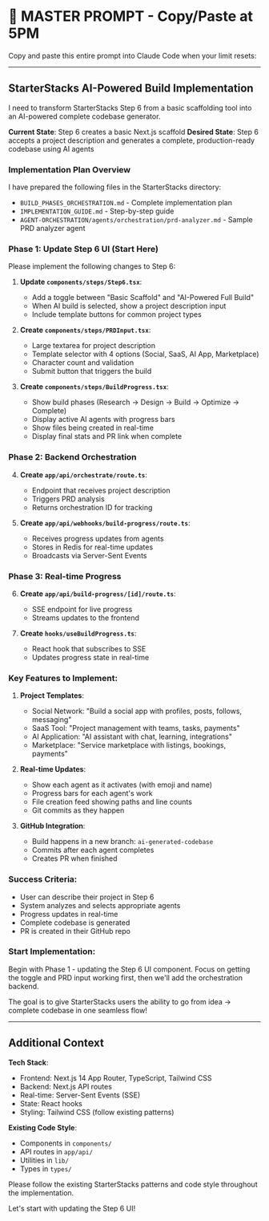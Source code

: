 # 🚀 MASTER PROMPT - Copy/Paste at 5PM

Copy and paste this entire prompt into Claude Code when your limit resets:

---

## StarterStacks AI-Powered Build Implementation

I need to transform StarterStacks Step 6 from a basic scaffolding tool into an AI-powered complete codebase generator.

**Current State**: Step 6 creates a basic Next.js scaffold
**Desired State**: Step 6 accepts a project description and generates a complete, production-ready codebase using AI agents

### Implementation Plan Overview

I have prepared the following files in the StarterStacks directory:
- `BUILD_PHASES_ORCHESTRATION.md` - Complete implementation plan
- `IMPLEMENTATION_GUIDE.md` - Step-by-step guide
- `AGENT-ORCHESTRATION/agents/orchestration/prd-analyzer.md` - Sample PRD analyzer agent

### Phase 1: Update Step 6 UI (Start Here)

Please implement the following changes to Step 6:

1. **Update `components/steps/Step6.tsx`**:
   - Add a toggle between "Basic Scaffold" and "AI-Powered Full Build"
   - When AI build is selected, show a project description input
   - Include template buttons for common project types

2. **Create `components/steps/PRDInput.tsx`**:
   - Large textarea for project description
   - Template selector with 4 options (Social, SaaS, AI App, Marketplace)
   - Character count and validation
   - Submit button that triggers the build

3. **Create `components/steps/BuildProgress.tsx`**:
   - Show build phases (Research → Design → Build → Optimize → Complete)
   - Display active AI agents with progress bars
   - Show files being created in real-time
   - Display final stats and PR link when complete

### Phase 2: Backend Orchestration

4. **Create `app/api/orchestrate/route.ts`**:
   - Endpoint that receives project description
   - Triggers PRD analysis
   - Returns orchestration ID for tracking

5. **Create `app/api/webhooks/build-progress/route.ts`**:
   - Receives progress updates from agents
   - Stores in Redis for real-time updates
   - Broadcasts via Server-Sent Events

### Phase 3: Real-time Progress

6. **Create `app/api/build-progress/[id]/route.ts`**:
   - SSE endpoint for live progress
   - Streams updates to the frontend

7. **Create `hooks/useBuildProgress.ts`**:
   - React hook that subscribes to SSE
   - Updates progress state in real-time

### Key Features to Implement:

1. **Project Templates**:
   - Social Network: "Build a social app with profiles, posts, follows, messaging"
   - SaaS Tool: "Project management with teams, tasks, payments"
   - AI Application: "AI assistant with chat, learning, integrations"
   - Marketplace: "Service marketplace with listings, bookings, payments"

2. **Real-time Updates**:
   - Show each agent as it activates (with emoji and name)
   - Progress bars for each agent's work
   - File creation feed showing paths and line counts
   - Git commits as they happen

3. **GitHub Integration**:
   - Build happens in a new branch: `ai-generated-codebase`
   - Commits after each agent completes
   - Creates PR when finished

### Success Criteria:
- User can describe their project in Step 6
- System analyzes and selects appropriate agents
- Progress updates in real-time
- Complete codebase is generated
- PR is created in their GitHub repo

### Start Implementation:

Begin with Phase 1 - updating the Step 6 UI component. Focus on getting the toggle and PRD input working first, then we'll add the orchestration backend.

The goal is to give StarterStacks users the ability to go from idea → complete codebase in one seamless flow!

---

## Additional Context

**Tech Stack**:
- Frontend: Next.js 14 App Router, TypeScript, Tailwind CSS
- Backend: Next.js API routes
- Real-time: Server-Sent Events (SSE)
- State: React hooks
- Styling: Tailwind CSS (follow existing patterns)

**Existing Code Style**:
- Components in `components/`
- API routes in `app/api/`
- Utilities in `lib/`
- Types in `types/`

Please follow the existing StarterStacks patterns and code style throughout the implementation.

Let's start with updating the Step 6 UI!
